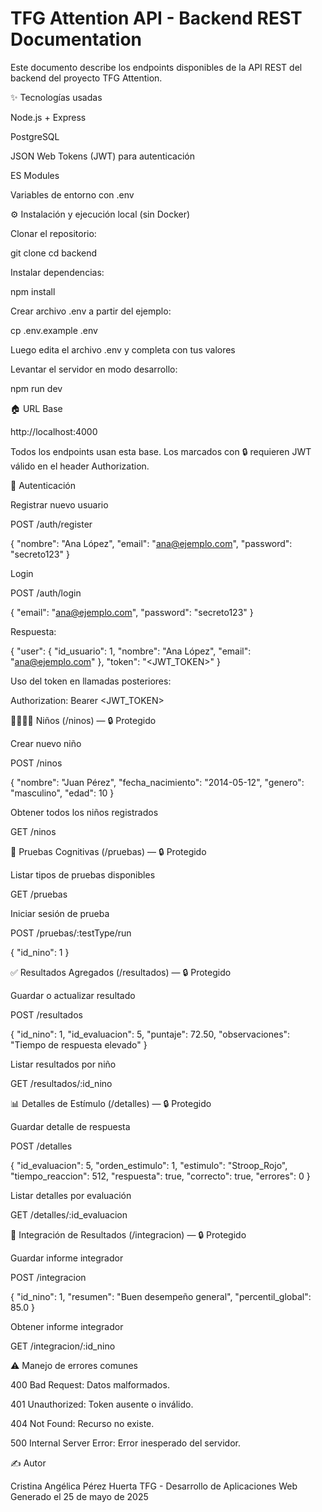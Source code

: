 # TFG Attention API - Backend REST Documentation

Este documento describe los endpoints disponibles de la API REST del backend del proyecto TFG Attention.

✨ Tecnologías usadas

Node.js + Express

PostgreSQL

JSON Web Tokens (JWT) para autenticación

ES Modules

Variables de entorno con .env

⚙ Instalación y ejecución local (sin Docker)

Clonar el repositorio:

git clone <URL-del-repo>
cd backend

Instalar dependencias:

npm install

Crear archivo .env a partir del ejemplo:

cp .env.example .env

Luego edita el archivo .env y completa con tus valores

Levantar el servidor en modo desarrollo:

npm run dev

🏠 URL Base

http://localhost:4000

Todos los endpoints usan esta base. Los marcados con 🔒 requieren JWT válido en el header Authorization.

🔐 Autenticación

Registrar nuevo usuario

POST /auth/register

{
"nombre": "Ana López",
"email": "ana@ejemplo.com",
"password": "secreto123"
}

Login

POST /auth/login

{
"email": "ana@ejemplo.com",
"password": "secreto123"
}

Respuesta:

{
"user": { "id_usuario": 1, "nombre": "Ana López", "email": "ana@ejemplo.com" },
"token": "<JWT_TOKEN>"
}

Uso del token en llamadas posteriores:

Authorization: Bearer <JWT_TOKEN>

👧🏻👦🏻 Niños (/ninos) — 🔒 Protegido

Crear nuevo niño

POST /ninos

{
"nombre": "Juan Pérez",
"fecha_nacimiento": "2014-05-12",
"genero": "masculino",
"edad": 10
}

Obtener todos los niños registrados

GET /ninos

🧠 Pruebas Cognitivas (/pruebas) — 🔒 Protegido

Listar tipos de pruebas disponibles

GET /pruebas

Iniciar sesión de prueba

POST /pruebas/:testType/run

{
"id_nino": 1
}

✅ Resultados Agregados (/resultados) — 🔒 Protegido

Guardar o actualizar resultado

POST /resultados

{
"id_nino": 1,
"id_evaluacion": 5,
"puntaje": 72.50,
"observaciones": "Tiempo de respuesta elevado"
}

Listar resultados por niño

GET /resultados/:id_nino

📊 Detalles de Estímulo (/detalles) — 🔒 Protegido

Guardar detalle de respuesta

POST /detalles

{
"id_evaluacion": 5,
"orden_estimulo": 1,
"estimulo": "Stroop_Rojo",
"tiempo_reaccion": 512,
"respuesta": true,
"correcto": true,
"errores": 0
}

Listar detalles por evaluación

GET /detalles/:id_evaluacion

🔢 Integración de Resultados (/integracion) — 🔒 Protegido

Guardar informe integrador

POST /integracion

{
"id_nino": 1,
"resumen": "Buen desempeño general",
"percentil_global": 85.0
}

Obtener informe integrador

GET /integracion/:id_nino

⚠️ Manejo de errores comunes

400 Bad Request: Datos malformados.

401 Unauthorized: Token ausente o inválido.

404 Not Found: Recurso no existe.

500 Internal Server Error: Error inesperado del servidor.

✍️ Autor

Cristina Angélica Pérez Huerta
TFG - Desarrollo de Aplicaciones Web
Generado el 25 de mayo de 2025
